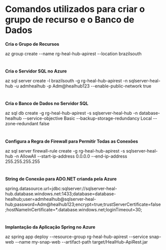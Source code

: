 # Comandos utilizados para criar o grupo de recurso e o Banco de Dados


**Cria o Grupo de Recursos**

az group create --name rg-heal-hub-apirest --location brazilsouth
#

**Cria o Servidor SQL no Azure**

az sql server create -l brazilsouth -g rg-heal-hub-apirest -n sqlserver-heal-hub -u admhealhub -p Adm@healhub123 --enable-public-network true
#

**Cria o Banco de Dados no Servidor SQL**

az sql db create -g rg-heal-hub-apirest -s sqlserver-heal-hub -n database-healhub --service-objective Basic --backup-storage-redundancy Local --zone-redundant false
#

**Configura a Regra de Firewall para Permitir Todas as Conexões**

az sql server firewall-rule create -g rg-heal-hub-apirest -s sqlserver-heal-hub -n AllowAll --start-ip-address 0.0.0.0 --end-ip-address 255.255.255.255
#

**String de Conexão para ADO.NET crianda pela Azure**

spring.datasource.url=jdbc:sqlserver://sqlserver-heal-hub.database.windows.net:1433;database=database-healhub;user=admhealhub@sqlserver-heal-hub;password=Adm@healhub123;encrypt=true;trustServerCertificate=false;hostNameInCertificate=*.database.windows.net;loginTimeout=30;
#

**Implantação da Aplicação Spring no Azure**

az spring app deploy --resource-group rg-heal-hub-apirest --service snap-web --name my-snap-web --artifact-path target/HealHub-ApiRest.jar
